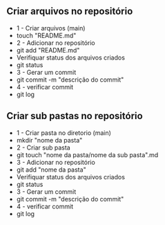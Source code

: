 ## Criar arquivos no repositório  

- 1 - Criar arquivos (main)
- touch "README.md"
- 2 - Adicionar no repositório
- git add "README.md"
- Verifiquar status dos arquivos criados
- git status
- 3 - Gerar um commit
- git commit -m "descrição do commit"
- 4 - verificar commit
- git log

## Criar sub pastas no repositório  

- 1 - Criar pasta no diretorio (main)
- mkdir "nome da pasta"
- 2 - Criar sub pasta
- git touch "nome da pasta/nome da sub pasta".md
- 3 - Adicionar no repositório
- git add "nome da pasta"
- Verifiquar status dos arquivos criados
- git status
- 3 - Gerar um commit
- git commit -m "descrição do commit"
- 4 - verificar commit
- git log

